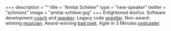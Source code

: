 +++
description = ""
title = "Amitai Schleier"
type = "new-speaker"
twitter = "schmonz"
image = "amitai-schleier.jpg"
+++
Enlightened doofus. Software development [coach](https://schmonz.com/coach/) and [speaker](https://schmonz.com/speaker/). Legacy code [wrestler](https://schmonz.com/2015/02/25/the-when-to-stop-kata/). Non-award-winning [musician](https://schmonz.com/tag/music/). Award-winning [bad poet](https://schmonz.com/2007/11/16/explosion-at-the-poem-factory/). Agile in 3 Minutes [podcaster](https://agilein3minut.es/).